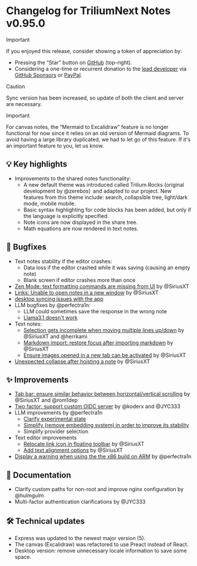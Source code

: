# Changelog for TriliumNext Notes v0.95.0

> [!IMPORTANT]
> If you enjoyed this release, consider showing a token of appreciation by:
> 
> *   Pressing the “Star” button on [GitHub](https://github.com/TriliumNext/Notes) (top-right).
> *   Considering a one-time or recurrent donation to the [lead developer](https://github.com/eliandoran) via [GitHub Sponsors](https://github.com/sponsors/eliandoran) or [PayPal](https://paypal.me/eliandoran).

> [!CAUTION]
> Sync version has been increased, so update of both the client and server are necessary.

> [!IMPORTANT]
> For canvas notes, the “Mermaid to Excalidraw” feature is no longer functional for now since it relies on an old version of Mermaid diagrams. To avoid having a large library duplicated, we had to let go of this feature. If it's an important feature to you, let us know.

## 💡 Key highlights

*   Improvements to the shared notes functionality:
    *   A new default theme was introduced called Trilium.Rocks (original development by @zerebos) and adapted to our project. New features from this theme include: search, collapsible tree, light/dark mode, mobile mobile.
    *   Basic syntax highlighting for code blocks has been added, but only if the language is explicitly specified.
    *   Note icons are now displayed in the share tree.
    *   Math equations are now rendered in text notes.

## 🐞 Bugfixes

*   Text notes stability if the editor crashes:
    *   Data loss if the editor crashed while it was saving (causing an empty note)
    *   Blank screen if editor crashes more than once
*   [Zen Mode: text formatting commands are missing from UI](https://github.com/TriliumNext/Notes/issues/1370) by @SiriusXT
*   [Links: Unable to open notes in a new window](https://github.com/TriliumNext/Notes/pull/2243) by @SiriusXT
*   [desktop syncing issues with the app](https://github.com/TriliumNext/Notes/issues/2268)
*   LLM bugfixes by @perfectra1n:
    *   LLM could sometimes save the response in the wrong note
    *   [Llama3.1 doesn't work](https://github.com/TriliumNext/Notes/issues/2200)
*   Text notes:
    *   [Selection gets incomplete when moving multiple lines up/down](https://github.com/TriliumNext/Notes/issues/2191) by @SiriusXT and @herrkami
    *   [Markdown import: restore focus after importing markdown](https://github.com/TriliumNext/Notes/pull/2304) by @SiriusXT
    *   [Ensure images opened in a new tab can be activated](https://github.com/TriliumNext/Notes/pull/2303) by @SiriusXT
*   [Unexpected collapse after hoisting a note](https://github.com/TriliumNext/Notes/pull/2293) by @SiriusXT

## ✨ Improvements

*   [Tab bar: ensure similar behavior between horizontal/vertical scrolling](https://github.com/TriliumNext/Notes/pull/2177) by @SiriusXT and @rom1dep
*   [Two factor: support custom OIDC server](https://github.com/TriliumNext/Notes/pull/2198) by @koderx and @JYC333
*   LLM improvements by @perfectra1n 
    *   [Clarify experimental state](https://github.com/TriliumNext/Notes/pull/2217)
    *   [Simplify (remove embedding system) in order to improve its stability](https://github.com/TriliumNext/Notes/pull/2205)
    *   Simplify provider selection
*   Text editor improvements
    *   [Relocate link icon in floating toolbar](https://github.com/TriliumNext/Notes/pull/2231) by @SiriusXT
    *   [Add text alignment options](https://github.com/TriliumNext/Notes/pull/2232) by @SiriusXT
*   [Display a warning when using the the x86 build on ARM](https://github.com/TriliumNext/Notes/pull/2281) by @perfectra1n

## 📖 Documentation

*   Clarify custom paths for non-root and improve nginx configuration by @hulmgulm
*   Multi-factor authentication clarifications by @JYC333

## 🛠️ Technical updates

*   Express was updated to the newest major version (5).
*   The canvas (Excalidraw) was refactored to use Preact instead of React.
*   Desktop version: remove unnecessary locale information to save some space.
